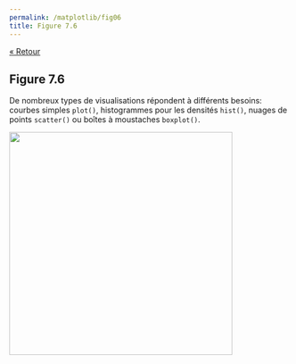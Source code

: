 ```yaml
---
permalink: /matplotlib/fig06
title: Figure 7.6
---
```


[« Retour](/python/matplotlib)

## Figure 7.6

De nombreux types de visualisations répondent à différents besoins: courbes simples `plot()`, histogrammes pour les densités `hist()`, nuages de points `scatter()` ou boîtes à moustaches `boxplot()`.

<img src="/python/_static/matplotlib/fig06.png" width="400px"/>

<script src="https://emgithub.com/embed.js?target=https%3A%2F%2Fgithub.com%2Fxoolive%2Fpython%2Fblob%2Fmaster%2F02-ecosysteme%2F07-matplotlib%2Ffig06.py&style=github-gist&showLineNumbers=on"></script>
